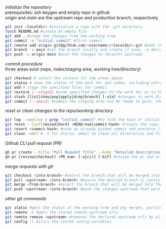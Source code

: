 _initialize the repository_\
prerequisites: ssh keygen and empty repo in github\
*origin* and *main* are the upstream repo and production branch, respectively
```bash
git init <localdir> #initialize a repo with the .git directory
touch README.md #create an empty file
git add . #stage the changes from the working tree
git commit -m "initial commit" #first commit
git remote add origin git@github.com:<username>/<localdir>.git #adds the upstream url, must be valid
git branch -u main #set the branch locally and create if none, -u declares the upstream branch
git push -u origin main #push the changes to <branch> upstream
```

_commit procedure_\
three areas exist (repo, index/staging area, working tree/directory)
```bash
git checkout # select the context for the areas above
git status # show the status of the work dir and index, including untracked files
git add # stage the specified files for commit
git restore [--staged] #undo specified changes to the work dir or to the index (with --staged)
git stash [list|show|pop|apply|drop|branch] [-u|a] #changes to work dir and index are saved to and applied from the stash stack, -u includes untracked files, -a includes all including ignored files 
git commit [--amend] #commit the staging area and be ready to push, the --amend option modifies the last commit before push and assigns a new hash
```

_reset or clean changes to the repo/working directory_
```bash 
git log --oneline | grep "initial commit" #to find the hash of initial or other commit message
git reset --[soft|mixed|hard] <HEAD~num|commit-hash> #resets the repo, then index, and finally working tree respectively to a specified commit
git revert <commit-hash> #undo an already pushed commit and preserve its history
git clean -ndxf #--n for dryrun, ommit to clean all directories and files from the working tree
```

_Github CLI pull request (PR)_
```bash
gh pr create --title "Pull Request Title" --body "Detailed description of changes" --base main --head your-feature-branch #initiate the pull request
gh pr [review|checkout] <PR_num> [-a|c|r] [-b|F] #review the pr and allows for checkout, -a approves, -c adds a comment, -r requests a change. Comments: -b for inline, -F for file
```

_merge requests with git_
```bash
git checkout <into-branch> #select the branch that will be merged into such as main or dev
git pull <upstream> <into-branch> #ensure the desired branch is consistent with upstream
git merge <from-branch> #select the branch that will be merged into the current branch
git push <upstream> <into-branch> #push the changes upstream that were merged
```

_other git commands_
```bash
git status #gets the status of the working tree and any merges, particularly if there are any merge conflicts. To manually resolve, remove the conflict markers--preserving the desired changes, stage, and finally commit the merged changes
git remote -v #gets the stored remote upstream urls
git remote remove <upstream> #removes the declared upstream urls by alias
git config -l #lists the stored config variables
```
